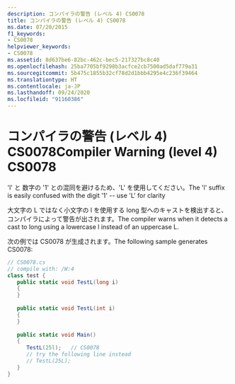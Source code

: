 ```yaml
---
description: コンパイラの警告 (レベル 4) CS0078
title: コンパイラの警告 (レベル 4) CS0078
ms.date: 07/20/2015
f1_keywords:
- CS0078
helpviewer_keywords:
- CS0078
ms.assetid: 8d637be6-82bc-462c-bec5-217327bc8c40
ms.openlocfilehash: 25ba7705bf9298b3acfce2cb7500ad5daf779a31
ms.sourcegitcommit: 5b475c1855b32cf78d2d1bbb4295e4c236f39464
ms.translationtype: HT
ms.contentlocale: ja-JP
ms.lasthandoff: 09/24/2020
ms.locfileid: "91160386"
---
```

# <a name="compiler-warning-level-4-cs0078"></a><span data-ttu-id="840c9-103">コンパイラの警告 (レベル 4) CS0078</span><span class="sxs-lookup"><span data-stu-id="840c9-103">Compiler Warning (level 4) CS0078</span></span>

<span data-ttu-id="840c9-104">'l' と 数字の '1' との混同を避けるため、'L' を使用してください。</span><span class="sxs-lookup"><span data-stu-id="840c9-104">The 'l' suffix is easily confused with the digit '1' -- use 'L' for clarity</span></span>  
  
 <span data-ttu-id="840c9-105">大文字の L ではなく小文字の l を使用する long 型へのキャストを検出すると、コンパイラによって警告が出されます。</span><span class="sxs-lookup"><span data-stu-id="840c9-105">The compiler warns when it detects a cast to long using a lowercase l instead of an uppercase L.</span></span>  
  
 <span data-ttu-id="840c9-106">次の例では CS0078 が生成されます。</span><span class="sxs-lookup"><span data-stu-id="840c9-106">The following sample generates CS0078:</span></span>  
  
```csharp  
// CS0078.cs  
// compile with: /W:4  
class test {  
   public static void TestL(long i)  
   {  
   }  
  
   public static void TestL(int i)  
   {  
   }  
  
   public static void Main()  
   {  
      TestL(25l);   // CS0078  
      // try the following line instead  
      // TestL(25L);  
   }  
}  
```
